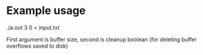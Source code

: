 Example usage
============

./a.out 3 0 < input.txt

First argument is buffer size, second is cleanup boolean (for deleting buffer overflows saved to disk)
